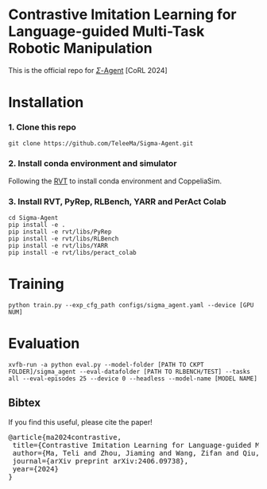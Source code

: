 # Contrastive Imitation Learning for Language-guided Multi-Task Robotic Manipulation
This is the official repo for [$\Sigma$-Agent](https://teleema.github.io/projects/Sigma_Agent/index.html) [CoRL 2024]

# Installation

### 1. Clone this repo
`git clone https://github.com/TeleeMa/Sigma-Agent.git`
### 2. Install conda environment and simulator
Following the [RVT](https://github.com/NVlabs/RVT) to install conda environment and CoppeliaSim.
### 3. Install RVT, PyRep, RLBench, YARR and PerAct Colab
```
cd Sigma-Agent
pip install -e .
pip install -e rvt/libs/PyRep 
pip install -e rvt/libs/RLBench 
pip install -e rvt/libs/YARR 
pip install -e rvt/libs/peract_colab
``` 

# Training
```
python train.py --exp_cfg_path configs/sigma_agent.yaml --device [GPU NUM]
``` 

# Evaluation
```
xvfb-run -a python eval.py --model-folder [PATH TO CKPT FOLDER]/sigma_agent --eval-datafolder [PATH TO RLBENCH/TEST] --tasks all --eval-episodes 25 --device 0 --headless --model-name [MODEL NAME]
```


## Bibtex
If you find this useful, please cite the paper!
<pre id="codecell0">@article{ma2024contrastive,
&nbsp;title={Contrastive Imitation Learning for Language-guided Multi-Task Robotic Manipulation},
&nbsp;author={Ma, Teli and Zhou, Jiaming and Wang, Zifan and Qiu, Ronghe and Liang, Junwei},
&nbsp;journal={arXiv preprint arXiv:2406.09738},
&nbsp;year={2024}
} </pre>